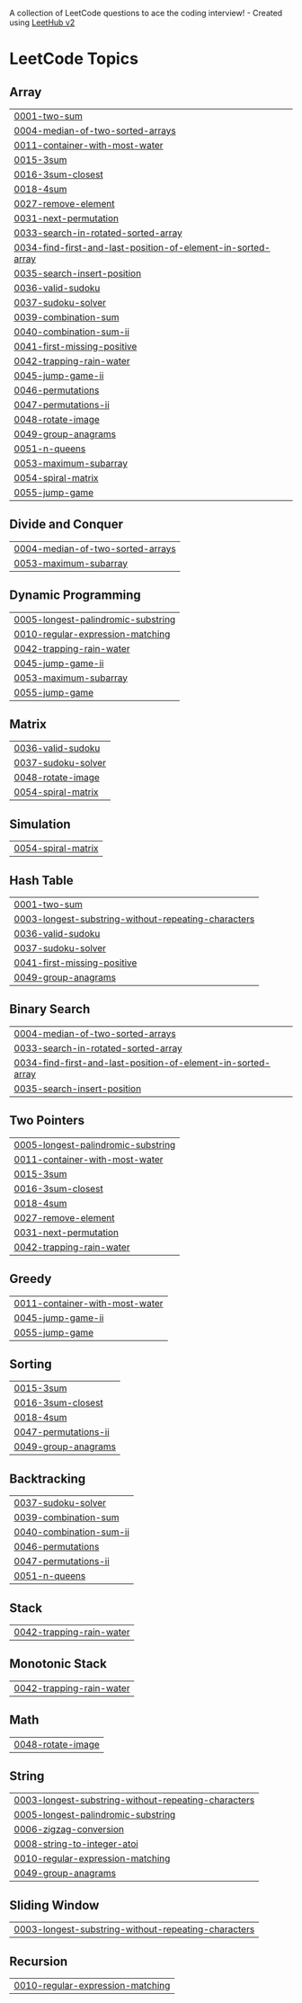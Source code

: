 A collection of LeetCode questions to ace the coding interview! - Created using [LeetHub v2](https://github.com/arunbhardwaj/LeetHub-2.0)
<!---LeetCode Topics Start-->
# LeetCode Topics
## Array
|  |
| ------- |
| [0001-two-sum](https://github.com/Ananya-a4/Leetcode/tree/master/0001-two-sum) |
| [0004-median-of-two-sorted-arrays](https://github.com/Ananya-a4/Leetcode/tree/master/0004-median-of-two-sorted-arrays) |
| [0011-container-with-most-water](https://github.com/Ananya-a4/Leetcode/tree/master/0011-container-with-most-water) |
| [0015-3sum](https://github.com/Ananya-a4/Leetcode/tree/master/0015-3sum) |
| [0016-3sum-closest](https://github.com/Ananya-a4/Leetcode/tree/master/0016-3sum-closest) |
| [0018-4sum](https://github.com/Ananya-a4/Leetcode/tree/master/0018-4sum) |
| [0027-remove-element](https://github.com/Ananya-a4/Leetcode/tree/master/0027-remove-element) |
| [0031-next-permutation](https://github.com/Ananya-a4/Leetcode/tree/master/0031-next-permutation) |
| [0033-search-in-rotated-sorted-array](https://github.com/Ananya-a4/Leetcode/tree/master/0033-search-in-rotated-sorted-array) |
| [0034-find-first-and-last-position-of-element-in-sorted-array](https://github.com/Ananya-a4/Leetcode/tree/master/0034-find-first-and-last-position-of-element-in-sorted-array) |
| [0035-search-insert-position](https://github.com/Ananya-a4/Leetcode/tree/master/0035-search-insert-position) |
| [0036-valid-sudoku](https://github.com/Ananya-a4/Leetcode/tree/master/0036-valid-sudoku) |
| [0037-sudoku-solver](https://github.com/Ananya-a4/Leetcode/tree/master/0037-sudoku-solver) |
| [0039-combination-sum](https://github.com/Ananya-a4/Leetcode/tree/master/0039-combination-sum) |
| [0040-combination-sum-ii](https://github.com/Ananya-a4/Leetcode/tree/master/0040-combination-sum-ii) |
| [0041-first-missing-positive](https://github.com/Ananya-a4/Leetcode/tree/master/0041-first-missing-positive) |
| [0042-trapping-rain-water](https://github.com/Ananya-a4/Leetcode/tree/master/0042-trapping-rain-water) |
| [0045-jump-game-ii](https://github.com/Ananya-a4/Leetcode/tree/master/0045-jump-game-ii) |
| [0046-permutations](https://github.com/Ananya-a4/Leetcode/tree/master/0046-permutations) |
| [0047-permutations-ii](https://github.com/Ananya-a4/Leetcode/tree/master/0047-permutations-ii) |
| [0048-rotate-image](https://github.com/Ananya-a4/Leetcode/tree/master/0048-rotate-image) |
| [0049-group-anagrams](https://github.com/Ananya-a4/Leetcode/tree/master/0049-group-anagrams) |
| [0051-n-queens](https://github.com/Ananya-a4/Leetcode/tree/master/0051-n-queens) |
| [0053-maximum-subarray](https://github.com/Ananya-a4/Leetcode/tree/master/0053-maximum-subarray) |
| [0054-spiral-matrix](https://github.com/Ananya-a4/Leetcode/tree/master/0054-spiral-matrix) |
| [0055-jump-game](https://github.com/Ananya-a4/Leetcode/tree/master/0055-jump-game) |
## Divide and Conquer
|  |
| ------- |
| [0004-median-of-two-sorted-arrays](https://github.com/Ananya-a4/Leetcode/tree/master/0004-median-of-two-sorted-arrays) |
| [0053-maximum-subarray](https://github.com/Ananya-a4/Leetcode/tree/master/0053-maximum-subarray) |
## Dynamic Programming
|  |
| ------- |
| [0005-longest-palindromic-substring](https://github.com/Ananya-a4/Leetcode/tree/master/0005-longest-palindromic-substring) |
| [0010-regular-expression-matching](https://github.com/Ananya-a4/Leetcode/tree/master/0010-regular-expression-matching) |
| [0042-trapping-rain-water](https://github.com/Ananya-a4/Leetcode/tree/master/0042-trapping-rain-water) |
| [0045-jump-game-ii](https://github.com/Ananya-a4/Leetcode/tree/master/0045-jump-game-ii) |
| [0053-maximum-subarray](https://github.com/Ananya-a4/Leetcode/tree/master/0053-maximum-subarray) |
| [0055-jump-game](https://github.com/Ananya-a4/Leetcode/tree/master/0055-jump-game) |
## Matrix
|  |
| ------- |
| [0036-valid-sudoku](https://github.com/Ananya-a4/Leetcode/tree/master/0036-valid-sudoku) |
| [0037-sudoku-solver](https://github.com/Ananya-a4/Leetcode/tree/master/0037-sudoku-solver) |
| [0048-rotate-image](https://github.com/Ananya-a4/Leetcode/tree/master/0048-rotate-image) |
| [0054-spiral-matrix](https://github.com/Ananya-a4/Leetcode/tree/master/0054-spiral-matrix) |
## Simulation
|  |
| ------- |
| [0054-spiral-matrix](https://github.com/Ananya-a4/Leetcode/tree/master/0054-spiral-matrix) |
## Hash Table
|  |
| ------- |
| [0001-two-sum](https://github.com/Ananya-a4/Leetcode/tree/master/0001-two-sum) |
| [0003-longest-substring-without-repeating-characters](https://github.com/Ananya-a4/Leetcode/tree/master/0003-longest-substring-without-repeating-characters) |
| [0036-valid-sudoku](https://github.com/Ananya-a4/Leetcode/tree/master/0036-valid-sudoku) |
| [0037-sudoku-solver](https://github.com/Ananya-a4/Leetcode/tree/master/0037-sudoku-solver) |
| [0041-first-missing-positive](https://github.com/Ananya-a4/Leetcode/tree/master/0041-first-missing-positive) |
| [0049-group-anagrams](https://github.com/Ananya-a4/Leetcode/tree/master/0049-group-anagrams) |
## Binary Search
|  |
| ------- |
| [0004-median-of-two-sorted-arrays](https://github.com/Ananya-a4/Leetcode/tree/master/0004-median-of-two-sorted-arrays) |
| [0033-search-in-rotated-sorted-array](https://github.com/Ananya-a4/Leetcode/tree/master/0033-search-in-rotated-sorted-array) |
| [0034-find-first-and-last-position-of-element-in-sorted-array](https://github.com/Ananya-a4/Leetcode/tree/master/0034-find-first-and-last-position-of-element-in-sorted-array) |
| [0035-search-insert-position](https://github.com/Ananya-a4/Leetcode/tree/master/0035-search-insert-position) |
## Two Pointers
|  |
| ------- |
| [0005-longest-palindromic-substring](https://github.com/Ananya-a4/Leetcode/tree/master/0005-longest-palindromic-substring) |
| [0011-container-with-most-water](https://github.com/Ananya-a4/Leetcode/tree/master/0011-container-with-most-water) |
| [0015-3sum](https://github.com/Ananya-a4/Leetcode/tree/master/0015-3sum) |
| [0016-3sum-closest](https://github.com/Ananya-a4/Leetcode/tree/master/0016-3sum-closest) |
| [0018-4sum](https://github.com/Ananya-a4/Leetcode/tree/master/0018-4sum) |
| [0027-remove-element](https://github.com/Ananya-a4/Leetcode/tree/master/0027-remove-element) |
| [0031-next-permutation](https://github.com/Ananya-a4/Leetcode/tree/master/0031-next-permutation) |
| [0042-trapping-rain-water](https://github.com/Ananya-a4/Leetcode/tree/master/0042-trapping-rain-water) |
## Greedy
|  |
| ------- |
| [0011-container-with-most-water](https://github.com/Ananya-a4/Leetcode/tree/master/0011-container-with-most-water) |
| [0045-jump-game-ii](https://github.com/Ananya-a4/Leetcode/tree/master/0045-jump-game-ii) |
| [0055-jump-game](https://github.com/Ananya-a4/Leetcode/tree/master/0055-jump-game) |
## Sorting
|  |
| ------- |
| [0015-3sum](https://github.com/Ananya-a4/Leetcode/tree/master/0015-3sum) |
| [0016-3sum-closest](https://github.com/Ananya-a4/Leetcode/tree/master/0016-3sum-closest) |
| [0018-4sum](https://github.com/Ananya-a4/Leetcode/tree/master/0018-4sum) |
| [0047-permutations-ii](https://github.com/Ananya-a4/Leetcode/tree/master/0047-permutations-ii) |
| [0049-group-anagrams](https://github.com/Ananya-a4/Leetcode/tree/master/0049-group-anagrams) |
## Backtracking
|  |
| ------- |
| [0037-sudoku-solver](https://github.com/Ananya-a4/Leetcode/tree/master/0037-sudoku-solver) |
| [0039-combination-sum](https://github.com/Ananya-a4/Leetcode/tree/master/0039-combination-sum) |
| [0040-combination-sum-ii](https://github.com/Ananya-a4/Leetcode/tree/master/0040-combination-sum-ii) |
| [0046-permutations](https://github.com/Ananya-a4/Leetcode/tree/master/0046-permutations) |
| [0047-permutations-ii](https://github.com/Ananya-a4/Leetcode/tree/master/0047-permutations-ii) |
| [0051-n-queens](https://github.com/Ananya-a4/Leetcode/tree/master/0051-n-queens) |
## Stack
|  |
| ------- |
| [0042-trapping-rain-water](https://github.com/Ananya-a4/Leetcode/tree/master/0042-trapping-rain-water) |
## Monotonic Stack
|  |
| ------- |
| [0042-trapping-rain-water](https://github.com/Ananya-a4/Leetcode/tree/master/0042-trapping-rain-water) |
## Math
|  |
| ------- |
| [0048-rotate-image](https://github.com/Ananya-a4/Leetcode/tree/master/0048-rotate-image) |
## String
|  |
| ------- |
| [0003-longest-substring-without-repeating-characters](https://github.com/Ananya-a4/Leetcode/tree/master/0003-longest-substring-without-repeating-characters) |
| [0005-longest-palindromic-substring](https://github.com/Ananya-a4/Leetcode/tree/master/0005-longest-palindromic-substring) |
| [0006-zigzag-conversion](https://github.com/Ananya-a4/Leetcode/tree/master/0006-zigzag-conversion) |
| [0008-string-to-integer-atoi](https://github.com/Ananya-a4/Leetcode/tree/master/0008-string-to-integer-atoi) |
| [0010-regular-expression-matching](https://github.com/Ananya-a4/Leetcode/tree/master/0010-regular-expression-matching) |
| [0049-group-anagrams](https://github.com/Ananya-a4/Leetcode/tree/master/0049-group-anagrams) |
## Sliding Window
|  |
| ------- |
| [0003-longest-substring-without-repeating-characters](https://github.com/Ananya-a4/Leetcode/tree/master/0003-longest-substring-without-repeating-characters) |
## Recursion
|  |
| ------- |
| [0010-regular-expression-matching](https://github.com/Ananya-a4/Leetcode/tree/master/0010-regular-expression-matching) |
<!---LeetCode Topics End-->